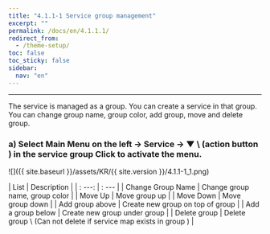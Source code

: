 ```yaml
---
title: "4.1.1-1 Service group management"
excerpt: ""
permalink: /docs/en/4.1.1.1/
redirect_from:
  - /theme-setup/
toc: false
toc_sticky: false
sidebar:
  nav: "en"
---
```


---
The service is managed as a group. You can create a service in that group. You can change group name, group color, add group, move and delete group.

### a\) Select Main Menu on the left → Service → ▼ \ (action button \) in the service group Click to activate the menu.
![]({{ site.baseurl }}/assets/KR/{{ site.version }}/4.1.1-1_1.png)

| List | Description |
| : ---: | : --- |
| Change Group Name | Change group name, group color |
| Move Up | Move group up |
| Move Down | Move group down |
| Add group above | Create new group on top of group |
| Add a group below | Create new group under group |
| Delete group | Delete group \ (Can not delete if service map exists in group \) |
